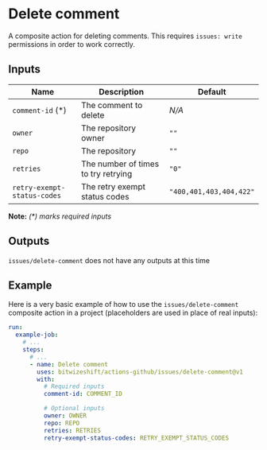 # Delete comment

<!-- These docs are generated by a tool -->

A composite action for deleting comments.
This requires `issues: write` permissions in order to work correctly.

## Inputs

| Name | Description | Default |
|------|-------------|---------|
| `comment-id` (*) | The comment to delete | _N/A_ |
| `owner` | The repository owner | `""` |
| `repo` | The repository | `""` |
| `retries` | The number of times to try retrying | `"0"` |
| `retry-exempt-status-codes` | The retry exempt status codes | `"400,401,403,404,422"` |

**Note:** _(*) marks required inputs_

## Outputs

`issues/delete-comment` does not have any outputs at this time

## Example

Here is a very basic example of how to use the `issues/delete-comment` composite action
in a project (placeholders are used in place of real inputs):

```yaml
run:
  example-job:
    # ... 
    steps:
      # ... 
      - name: Delete comment
        uses: bitwizeshift/actions-github/issues/delete-comment@v1
        with:
          # Required inputs
          comment-id: COMMENT_ID

          # Optional inputs
          owner: OWNER
          repo: REPO
          retries: RETRIES
          retry-exempt-status-codes: RETRY_EXEMPT_STATUS_CODES
```

